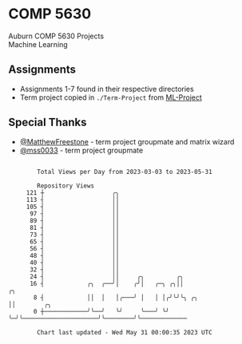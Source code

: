 # COMP 5630
Auburn COMP 5630 Projects  
Machine Learning

## Assignments
- Assignments 1-7 found in their respective directories
- Term project copied in `./Term-Project` from [ML-Project](https://github.com/wumphlett/ML-Project)

## Special Thanks
- [@MatthewFreestone](https://github.com/MatthewFreestone) - term project groupmate and matrix wizard
- [@mss0033](https://github.com/mss0033) - term project groupmate

```

        Total Views per Day from 2023-03-03 to 2023-05-31

        Repository Views
     121 ┼                   ╭╮
     113 ┤                   ││
     105 ┤                   ││
      97 ┤                   ││
      89 ┤                   ││
      81 ┤                   ││
      73 ┤                   ││
      65 ┤                   ││
      56 ┤                   ││
      48 ┤                   ││
      40 ┤                   ││
      32 ┤                   ││
      24 ┤                   ││     ╭╮         ╭╮
      16 ┤            ╭╮  ╭──╯│    ╭╯│   ╭─╮ ╭╮││                         ╭╮
       8 ┤            ││  │   │╭───╯ │   │ │╭╯╰╯╰╮ ╭╮                     ││        ╭╮
       0 ┼────────────╯╰──╯   ╰╯     ╰───╯ ╰╯    ╰─╯╰─────────────────────╯╰────────╯╰─────────────

        Chart last updated - Wed May 31 00:00:35 2023 UTC
        
```
